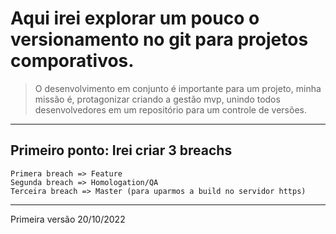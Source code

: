 # Aqui irei explorar um pouco o versionamento no git para projetos comporativos.
> O desenvolvimento em conjunto é importante para um projeto, minha missão é, protagonizar criando a gestão mvp, unindo todos desenvolvedores em um repositório para um controle de versões.
---
## Primeiro ponto: Irei criar 3 breachs
```
Primera breach => Feature
Segunda breach => Homologation/QA
Terceira breach => Master (para uparmos a build no servidor https)
```
---
Primeira versão 20/10/2022